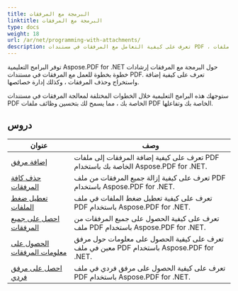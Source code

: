 ```yaml
---
title: البرمجة مع المرفقات
linktitle: البرمجة مع المرفقات
type: docs
weight: 18
url: /ar/net/programming-with-attachments/
description: تعرف على كيفية التعامل مع المرفقات في مستندات PDF ، بما في ذلك إضافتها واستخراجها وحذفها لتحسين وظائف ملفات PDF.
---
```

توفر البرامج التعليمية Aspose.PDF for .NET حول البرمجة مع المرفقات إرشادات خطوة بخطوة للعمل مع المرفقات في مستندات PDF. تعرف على كيفية إضافة واستخراج وحذف المرفقات ، وكذلك إدارة خصائصها.

ستوجهك هذه البرامج التعليمية خلال الخطوات المختلفة لمعالجة المرفقات في مستندات PDF الخاصة بك ، مما يسمح لك بتحسين وظائف ملفات PDF الخاصة بك وتفاعلها.

## دروس
| عنوان | وصف |
| --- | --- | 
| [إضافة مرفق](./add-attachment/) | تعرف على كيفية إضافة المرفقات إلى ملفات PDF الخاصة بك باستخدام Aspose.PDF for .NET.  |  
| [حذف كافة المرفقات](./delete-all-attachments/) | تعرف على كيفية إزالة جميع المرفقات من ملف PDF باستخدام Aspose.PDF for .NET.  |  
| [تعطيل ضغط الملفات](./disable-files-compression/) | تعرف على كيفية تعطيل ضغط الملفات في ملف PDF باستخدام Aspose.PDF for .NET.  |  
| [احصل على جميع المرفقات](./get-all-the-attachments/) | تعرف على كيفية الحصول على جميع المرفقات من ملف PDF باستخدام Aspose.PDF for .NET.  |  
| [الحصول على معلومات المرفقات](./get-attachment-info/) | تعرف على كيفية الحصول على معلومات حول مرفق معين في ملف PDF باستخدام Aspose.PDF for .NET. |  
| [احصل على مرفق فردي](./get-individual-attachment/) | تعرف على كيفية الحصول على مرفق فردي في ملف PDF باستخدام Aspose.PDF for .NET.  |  